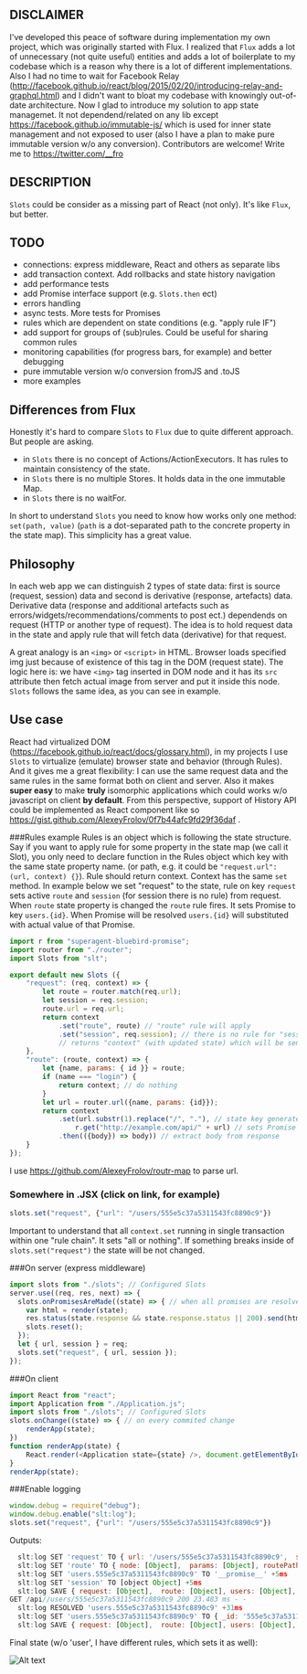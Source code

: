 ## DISCLAIMER
I've developed this peace of software during implementation my own project, which was originally started with Flux. I realized that `Flux` adds a lot of unnecessary (not quite useful) entities and adds a lot of boilerplate to my codebase which is a reason why there is a lot of different implementations. Also I had no time to wait for Facebook Relay (http://facebook.github.io/react/blog/2015/02/20/introducing-relay-and-graphql.html) and I didn't want to bloat my codebase with knowingly out-of-date architecture. Now I glad to introduce my solution to app state managemet. It not dependend/related on any lib except https://facebook.github.io/immutable-js/ which is used for inner state management and not exposed to user (also I have a plan to make pure immutable version w/o any conversion). 
Contributors are welcome! Write me to https://twitter.com/__fro

## DESCRIPTION
`Slots` could be consider as a missing part of React (not only). It's like `Flux`, but better.

## TODO
* connections: express middleware, React and others as separate libs
* add transaction context. Add rollbacks and state history navigation
* add performance tests
* add Promise interface support (e.g. `Slots.then` ect)
* errors handling
* async tests. More tests for Promises
* rules which are dependent on state conditions (e.g. "apply rule IF")
* add support for groups of (sub)rules. Could be useful for sharing common rules
* monitoring capabilities (for progress bars, for example) and better debugging
* pure immutable version w/o conversion fromJS and .toJS
* more examples

## Differences from Flux
Honestly it's hard to compare `Slots` to `Flux` due to quite different approach. But people are asking.
* in `Slots` there is no concept of Actions/ActionExecutors. It has rules to maintain consistency of the state. 
* in `Slots` there is no multiple Stores. It holds data in the one immutable Map.
* in `Slots` there is no waitFor.

In short to understand `Slots` you need to know how works only one method: `set(path, value)` (`path` is a dot-separated path to the concrete property in the state map). This simplicity has a great value.

## Philosophy
In each web app we can distinguish 2 types of state data: first is source (request, session) data and second is derivative (response, artefacts) data. Derivative data (response and additional artefacts such as errors/widgets/recommendations/comments to post ect.) dependends on request (HTTP or another type of request). The idea is to hold request data in the state and apply rule that will fetch data (derivative) for that request. 

A great analogy is an `<img>` or `<script>` in HTML. Browser loads specified img just because of existence of this tag in the DOM (request state). The logic here is: we have `<img>` tag inserted in DOM node and it has its `src` attribute then fetch actual image from server and put it inside this node. `Slots` follows the same idea, as you can see in example.

## Use case
React had virtualized DOM (https://facebook.github.io/react/docs/glossary.html), in my projects I use `Slots` to virtualize (emulate) browser state and behavior (through Rules). And it gives me a great flexibility: I can use the same request data and the same rules in the same format both on client and server. Also it makes **super easy** to make **truly** isomorphic applications which could works w/o javascript on client **by default**. From this perspective, support of History API could be implemented as React component like so https://gist.github.com/AlexeyFrolov/0f7b44afc9fd29f36daf . 

###Rules example
Rules is an object which is following the state structure. Say if you want to apply rule for some property in the state map (we call it Slot), you only need to declare function in the Rules object which key with the same state property name. (or path, e.g. it could be `"request.url": (url, context) {}`). Rule should return context. Context has the same `set` method.
In example below we set "request" to the state, rule on key `request` sets active `route` and `session` (for session there is no rule) from request. When `route` state property is changed the `route` rule fires. It sets Promise to key `users.{id}`. When Promise will be resolved `users.{id}` will substituted with actual value of that Promise.

```javascript
import r from "superagent-bluebird-promise";
import router from "./router";
import Slots from "slt";

export default new Slots ({
    "request": (req, context) => {
        let route = router.match(req.url);
        let session = req.session;
        route.url = req.url;
        return context
            .set("route", route) // "route" rule will apply
            .set("session", req.session); // there is no rule for "session". Just sets "session" to the state
            // returns "context" (with updated state) which will be sent to the next rule in the chain ("route").
    },
    "route": (route, context) => {
        let {name, params: { id }} = route;
        if (name === "login") {
            return context; // do nothing
        }
        let url = router.url({name, params: {id}});
        return context
            .set(url.substr(1).replace("/", "."), // state key generated from url
                r.get("http://example.com/api/" + url) // sets Promise which will fetch user for id.
            .then(({body}) => body)) // extract body from response
    }
});
```
I use https://github.com/AlexeyFrolov/routr-map to parse url.
### Somewhere in .JSX (click on link, for example)
```javascript
slots.set("request", {"url": "/users/555e5c37a5311543fc8890c9"})
```
Important to understand that all `context.set` running in single transaction within one "rule chain". It sets "all or nothing". If something breaks inside of `slots.set("request")` the state will be not changed.

###On server (express middleware)

```javascript
import slots from "./slots"; // Configured Slots
server.use((req, res, next) => {
  slots.onPromisesAreMade((state) => { // when all promises are resolved
    var html = render(state);
    res.status(state.response && state.response.status || 200).send(html);
    slots.reset();
  });
  let { url, session } = req;
  slots.set("request", { url, session });
});
```

###On client

```javascript
import React from "react";
import Application from "./Application.js";
import slots from "./slots"; // Configured Slots
slots.onChange((state) => { // on every commited change
    renderApp(state);
})
function renderApp(state) {
    React.render(<Application state={state} />, document.getElementById("root"));
}
renderApp(state);
```
###Enable logging
```javascript
window.debug = require("debug");
window.debug.enable("slt:log");
slots.set("request", {"url": "/users/555e5c37a5311543fc8890c9"})
```

Outputs:
```javascript
  slt:log SET 'request' TO { url: '/users/555e5c37a5311543fc8890c9',  session: [object Object] } +0ms
  slt:log SET 'route' TO { node: [Object],  params: [Object], routePath: [Object], query: {}, name: 'users', domain: '', scheme: '', url: '/users/555e5c37a5311543fc8890c9' } +4ms
  slt:log SET 'users.555e5c37a5311543fc8890c9' TO '__promise__' +5ms
  slt:log SET 'session' TO [object Object] +5ms
  slt:log SAVE { request: [Object],  route: [Object], users: [Object], session: [object Object] } +2ms
GET /api//users/555e5c37a5311543fc8890c9 200 23.483 ms - -
  slt:log RESOLVED 'users.555e5c37a5311543fc8890c9' +31ms
  slt:log SET 'users.555e5c37a5311543fc8890c9' TO { _id: '555e5c37a5311543fc8890c9' } +1ms
  slt:log SAVE { request: [Object],  route: [Object], users: [Object], session: [object Object] } +76ms
```

Final state (w/o 'user', I have different rules, which sets it as well):

![Alt text](https://monosnap.com/file/otw3slLjWwRCYqS12jQM4JXTB4kT2J.png)
